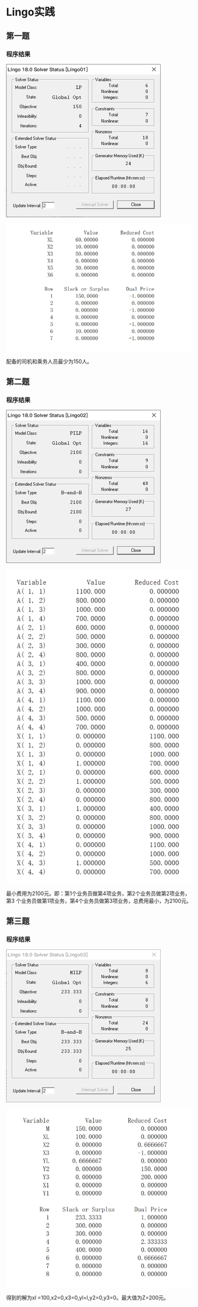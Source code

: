 # Lingo实践

## 第一题

### 程序结果

![image-20210427090449635](assets/%E5%AE%9E%E9%AA%8C%E5%88%86%E6%9E%90%E4%B8%80/image-20210427090449635.png)

![image-20210427090529413](assets/%E5%AE%9E%E9%AA%8C%E5%88%86%E6%9E%90%E4%B8%80/image-20210427090529413.png)

配备的司机和乘务人员最少为150人。

## 第二题

### 程序结果

![image-20210427091221638](assets/%E5%AE%9E%E9%AA%8C%E5%88%86%E6%9E%90%E4%B8%80/image-20210427091221638.png)

![image-20210427091258756](assets/%E5%AE%9E%E9%AA%8C%E5%88%86%E6%9E%90%E4%B8%80/image-20210427091258756.png)

最小费用为2100元。即：第1个业务员做第4项业务，第2个业务员做第2项业务，第3
个业务员做第1项业务，第4个业务员做第3项业务，总费用最小，为2100元。



## 第三题

### 程序结果

![image-20210427091707581](assets/%E5%AE%9E%E9%AA%8C%E5%88%86%E6%9E%90%E4%B8%80/image-20210427091707581.png)



![image-20210427091750187](assets/%E5%AE%9E%E9%AA%8C%E5%88%86%E6%9E%90%E4%B8%80/image-20210427091750187.png)

得到的解为xl =100,x2=0,x3=0,yl=l,y2=0,y3=0。最大值为Z=200元。